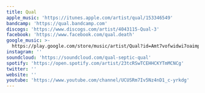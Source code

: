 ```yaml
---
title: Qual
apple_music: 'https://itunes.apple.com/artist/qual/153346549'
bandcamp: 'https://qual.bandcamp.com'
discogs: 'https://www.discogs.com/artist/4043115-Qual-3'
facebook: 'https://www.facebook.com/qual.death'
google_music: >-
  https://play.google.com/store/music/artist/Qual?id=Amt7vofwidwi7oaimp4gjffnrqy
instagram: ''
soundcloud: 'https://soundcloud.com/qual-septic-qual'
spotify: 'https://open.spotify.com/artist/23tcRSwTCEHHCKYTmMCNCg'
twitter: ''
website: ''
youtube: 'https://www.youtube.com/channel/UCUSRm7Iv5Nz4nD1_c-yrkdg'
---
```

